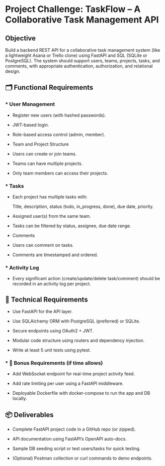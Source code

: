 # Project Challenge: TaskFlow – A Collaborative Task Management API

## Objective

Build a backend REST API for a collaborative task management system (like a lightweight Asana or Trello clone) using FastAPI and SQL (SQLite or PostgreSQL). The system should support users, teams, projects, tasks, and comments, with appropriate authentication, authorization, and relational design.

## 🗂️ Functional Requirements

### * User Management

* Register new users (with hashed passwords).
* JWT-based login.

* Role-based access control (admin, member).
* Team and Project Structure

* Users can create or join teams.

* Teams can have multiple projects.
* Only team members can access their projects.

### * Tasks

* Each project has multiple tasks with:

    Title, description, status (todo, in_progress, done), due date, priority.

* Assigned user(s) from the same team.
* Tasks can be filtered by status, assignee, due date range.

* Comments
* Users can comment on tasks.

* Comments are timestamped and ordered.

### * Activity Log

* Every significant action (create/update/delete task/comment) should be recorded in an activity log per project.

## 🧪 Technical Requirements

* Use FastAPI for the API layer.
* Use SQLAlchemy ORM with PostgreSQL (preferred) or SQLite.

* Secure endpoints using OAuth2 + JWT.
* Modular code structure using routers and dependency injection.

* Write at least 5 unit tests using pytest.

### * 🧠 Bonus Requirements (if time allows)

* Add WebSocket endpoint for real-time project activity feed.
* Add rate limiting per user using a FastAPI middleware.

* Deployable Dockerfile with docker-compose to run the app and DB locally.

## 📦 Deliverables

* Complete FastAPI project code in a GitHub repo (or zipped).
* API documentation using FastAPI’s OpenAPI auto-docs.

* Sample DB seeding script or test users/tasks for quick testing.
* (Optional) Postman collection or curl commands to demo endpoints.
